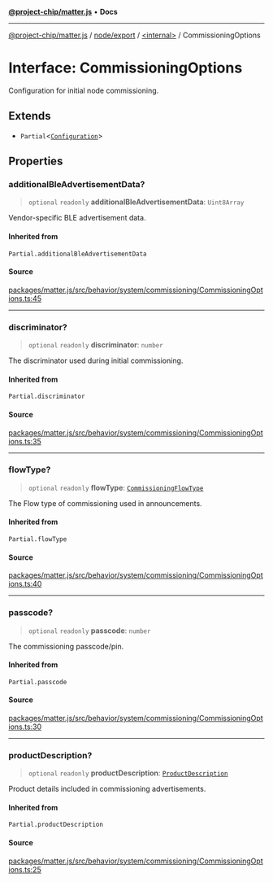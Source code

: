 [**@project-chip/matter.js**](../../../../README.md) • **Docs**

***

[@project-chip/matter.js](../../../../modules.md) / [node/export](../../README.md) / [\<internal\>](../README.md) / CommissioningOptions

# Interface: CommissioningOptions

Configuration for initial node commissioning.

## Extends

- `Partial`\<[`Configuration`](../../../../behavior/cluster/export/-internal-/interfaces/Configuration.md)\>

## Properties

### additionalBleAdvertisementData?

> `optional` `readonly` **additionalBleAdvertisementData**: `Uint8Array`

Vendor-specific BLE advertisement data.

#### Inherited from

`Partial.additionalBleAdvertisementData`

#### Source

[packages/matter.js/src/behavior/system/commissioning/CommissioningOptions.ts:45](https://github.com/project-chip/matter.js/blob/7a8cbb56b87d4ccf34bec5a9a95ab40a1711324f/packages/matter.js/src/behavior/system/commissioning/CommissioningOptions.ts#L45)

***

### discriminator?

> `optional` `readonly` **discriminator**: `number`

The discriminator used during initial commissioning.

#### Inherited from

`Partial.discriminator`

#### Source

[packages/matter.js/src/behavior/system/commissioning/CommissioningOptions.ts:35](https://github.com/project-chip/matter.js/blob/7a8cbb56b87d4ccf34bec5a9a95ab40a1711324f/packages/matter.js/src/behavior/system/commissioning/CommissioningOptions.ts#L35)

***

### flowType?

> `optional` `readonly` **flowType**: [`CommissioningFlowType`](../../../../schema/export/enumerations/CommissioningFlowType.md)

The Flow type of commissioning used in announcements.

#### Inherited from

`Partial.flowType`

#### Source

[packages/matter.js/src/behavior/system/commissioning/CommissioningOptions.ts:40](https://github.com/project-chip/matter.js/blob/7a8cbb56b87d4ccf34bec5a9a95ab40a1711324f/packages/matter.js/src/behavior/system/commissioning/CommissioningOptions.ts#L40)

***

### passcode?

> `optional` `readonly` **passcode**: `number`

The commissioning passcode/pin.

#### Inherited from

`Partial.passcode`

#### Source

[packages/matter.js/src/behavior/system/commissioning/CommissioningOptions.ts:30](https://github.com/project-chip/matter.js/blob/7a8cbb56b87d4ccf34bec5a9a95ab40a1711324f/packages/matter.js/src/behavior/system/commissioning/CommissioningOptions.ts#L30)

***

### productDescription?

> `optional` `readonly` **productDescription**: [`ProductDescription`](../../../../behavior/cluster/export/-internal-/interfaces/ProductDescription.md)

Product details included in commissioning advertisements.

#### Inherited from

`Partial.productDescription`

#### Source

[packages/matter.js/src/behavior/system/commissioning/CommissioningOptions.ts:25](https://github.com/project-chip/matter.js/blob/7a8cbb56b87d4ccf34bec5a9a95ab40a1711324f/packages/matter.js/src/behavior/system/commissioning/CommissioningOptions.ts#L25)
